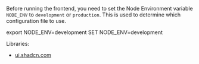 Before running the frontend, you need to set the Node Environment variable `NODE_ENV` to `development` or `production`. This is used to determine which configuration file to use.

export NODE_ENV=development
SET NODE_ENV=development

Libraries:

- [ui.shadcn.com](https://ui.shadcn.com)
